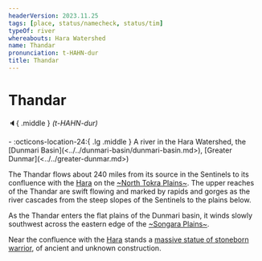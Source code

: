 ```yaml
---
headerVersion: 2023.11.25
tags: [place, status/namecheck, status/tim]
typeOf: river
whereabouts: Hara Watershed
name: Thandar
pronunciation: t-HAHN-dur
title: Thandar
---
```

# Thandar
:speaker:{ .middle } *(t-HAHN-dur)*  
<div class="grid cards ext-narrow-margin ext-one-column" markdown>
-    :octicons-location-24:{ .lg .middle } A river in the Hara Watershed, the [Dunmari Basin](<../../dunmari-basin/dunmari-basin.md>), [Greater Dunmar](<../../greater-dunmar.md>)  
</div>


The Thandar flows about 240 miles from its source in the Sentinels to its confluence with the [Hara](<./hara.md>) on the [~North Tokra Plains~](<../../dunmari-basin/north-tokra-plains.md>). The upper reaches of the Thandar are swift flowing and marked by rapids and gorges as the river cascades from the steep slopes of the Sentinels to the plains below. 

As the Thandar enters the flat plains of the Dunmari basin, it winds slowly southwest across the eastern edge of the [~Songara Plains~](<../../dunmari-basin/songara-plains.md>). 

Near the confluence with the [Hara](<./hara.md>) stands a [massive statue of stoneborn warrior](<../../dunmari-basin/stoneborn-statue-dungeon.md>), of ancient and unknown construction. 

